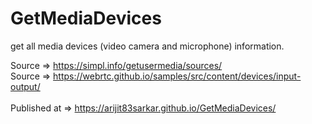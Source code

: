 # GetMediaDevices
get all media devices (video camera and microphone) information.

Source => https://simpl.info/getusermedia/sources/
<br/>
Source => https://webrtc.github.io/samples/src/content/devices/input-output/
<br/><br/>
Published at => https://arijit83sarkar.github.io/GetMediaDevices/
